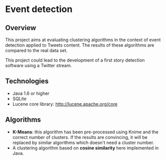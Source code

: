 Event detection
===============
Overview
--------
This project aims at evaluating clustering algorithms in the context of event detection applied to Tweets content.
The results of these algorithms are compared to the real data set.

This project could lead to the development of a first story detection software using a Twitter stream.


Technologies
------------
- Java 1.6 or higher
- SQLite
- Lucene core library: http://lucene.apache.org/core


Algorithms
----------
- **K-Means**: this algorithm has been pre-processed using Knime and the correct number of clusters. If the results are convincing, it will be replaced by similar algorithms which doesn't need a cluster number.
- A clustering algorithm based on **cosine similarity** here implemented in Java.